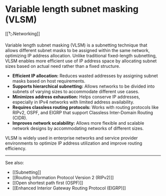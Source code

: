 
# Variable length subnet masking (VLSM)

[[🏷️Networking]]

Variable length subnet masking (VLSM) is a subnetting technique that allows different subnet masks to be assigned within the same network, optimizing IP address allocation. Unlike traditional fixed-length subnetting, VLSM enables more efficient use of IP address space by allocating subnet sizes based on actual need rather than a fixed structure.

- **Efficient IP allocation:** Reduces wasted addresses by assigning subnet masks based on host requirements.
- **Supports hierarchical subnetting:** Allows networks to be divided into subnets of varying sizes to accommodate different use cases.
- **Minimizes address exhaustion:** Helps conserve IP addresses, especially in IPv4 networks with limited address availability.
- **Requires classless routing protocols:** Works with routing protocols like RIPv2, OSPF, and EIGRP that support Classless Inter-Domain Routing (CIDR).
- **Improves network scalability:** Allows more flexible and scalable network designs by accommodating networks of different sizes.

VLSM is widely used in enterprise networks and service provider environments to optimize IP address utilization and improve routing efficiency.

---

See also:

- [[Subnetting]]
- [[Routing Information Protocol Version 2 (RIPv2)]]
- [[Open shortest path first (OSPF)]]
- [[Enhanced Interior Gateway Routing Protocol (EIGRP)]]



